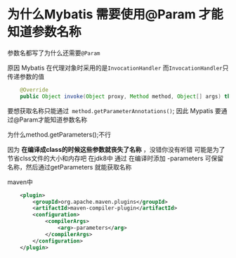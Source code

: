 为什么Mybatis 需要使用@Param 才能知道参数名称
===

参数名都写了为什么还需要`@Param`

原因
Mybatis 在代理对象时采用的是`InvocationHandler`
而`InvocationHandler`只传递参数的值
```java
    @Override
    public Object invoke(Object proxy, Method method, Object[] args) throws Throwable 
```
要想获取名称只能通过` method.getParameterAnnotations()`;
因此 Mypatis 要通过@Param才能知道参数名称

为什么method.getParameters();不行

因为 **在编译成class的时候这些参数就丧失了名称** ，没错你没有听错
可能是为了节省clss文件的大小和内存吧
在jdk8中 通过 在编译时添加 -parameters 可保留名称，然后通过getParameters 就能获取名称

maven中
```xml
    <plugin>
        <groupId>org.apache.maven.plugins</groupId>
        <artifactId>maven-compiler-plugin</artifactId>
        <configuration>
            <compilerArgs>
                <arg>-parameters</arg>
            </compilerArgs>
        </configuration>
    </plugin>

```
                    
                
            